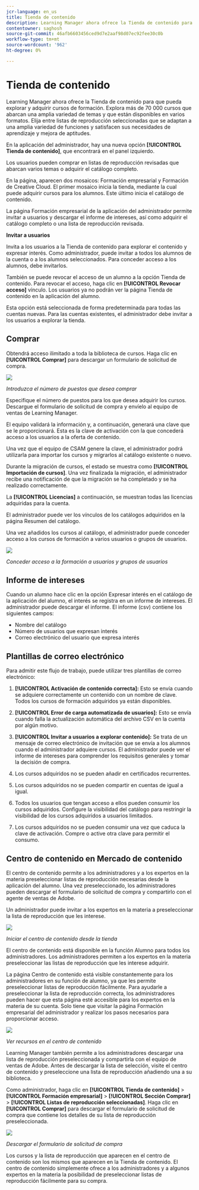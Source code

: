 ```yaml
---
jcr-language: en_us
title: Tienda de contenido
description: Learning Manager ahora ofrece la Tienda de contenido para que pueda explorar y adquirir cursos de formación. Explora más de 70 000 cursos que abarcan una amplia variedad de temas y que están disponibles en varios formatos. Elija entre listas de reproducción seleccionadas que se adaptan a una amplia variedad de funciones y satisfacen sus necesidades de aprendizaje y mejora de aptitudes.
contentowner: saghosh
source-git-commit: 46afb6603456ced9d7e2aaf98d07ec92fee30c0b
workflow-type: tm+mt
source-wordcount: '962'
ht-degree: 0%

---
```




# Tienda de contenido

Learning Manager ahora ofrece la Tienda de contenido para que pueda explorar y adquirir cursos de formación. Explora más de 70 000 cursos que abarcan una amplia variedad de temas y que están disponibles en varios formatos. Elija entre listas de reproducción seleccionadas que se adaptan a una amplia variedad de funciones y satisfacen sus necesidades de aprendizaje y mejora de aptitudes.

En la aplicación del administrador, hay una nueva opción **[!UICONTROL Tienda de contenido]**, que encontrará en el panel izquierdo.

Los usuarios pueden comprar en listas de reproducción revisadas que abarcan varios temas o adquirir el catálogo completo.

En la página, aparecen dos mosaicos: Formación empresarial y Formación de Creative Cloud. El primer mosaico inicia la tienda, mediante la cual puede adquirir cursos para los alumnos. Este último inicia el catálogo de contenido.

La página Formación empresarial de la aplicación del administrador permite invitar a usuarios y descargar el informe de intereses, así como adquirir el catálogo completo o una lista de reproducción revisada.

**Invitar a usuarios**

Invita a los usuarios a la Tienda de contenido para explorar el contenido y expresar interés. Como administrador, puede invitar a todos los alumnos de la cuenta o a los alumnos seleccionados. Para conceder acceso a los alumnos, debe invitarlos.

También se puede revocar el acceso de un alumno a la opción Tienda de contenido. Para revocar el acceso, haga clic en **[!UICONTROL Revocar acceso]** vínculo.  Los usuarios ya no podrán ver la página Tienda de contenido en la aplicación del alumno.

Esta opción está seleccionada de forma predeterminada para todas las cuentas nuevas. Para las cuentas existentes, el administrador debe invitar a los usuarios a explorar la tienda.

## Comprar

Obtendrá acceso ilimitado a toda la biblioteca de cursos. Haga clic en **[!UICONTROL Comprar]** para descargar un formulario de solicitud de compra.

![](assets/purchase-request.png)

*Introduzca el número de puestos que desea comprar*

Especifique el número de puestos para los que desea adquirir los cursos. Descargue el formulario de solicitud de compra y envíelo al equipo de ventas de Learning Manager.

El equipo validará la información y, a continuación, generará una clave que se le proporcionará. Esta es la clave de activación con la que concederá acceso a los usuarios a la oferta de contenido.

Una vez que el equipo de CSAM genere la clave, el administrador podrá utilizarla para importar los cursos y migrarlos al catálogo existente o nuevo.

Durante la migración de cursos, el estado se muestra como **[!UICONTROL Importación de cursos]**. Una vez finalizada la migración, el administrador recibe una notificación de que la migración se ha completado y se ha realizado correctamente.

La **[!UICONTROL Licencias]** a continuación, se muestran todas las licencias adquiridas para la cuenta.

El administrador puede ver los vínculos de los catálogos adquiridos en la página Resumen del catálogo.

Una vez añadidos los cursos al catálogo, el administrador puede conceder acceso a los cursos de formación a varios usuarios o grupos de usuarios.

![](assets/licenses.png)

*Conceder acceso a la formación a usuarios y grupos de usuarios*

## Informe de intereses

Cuando un alumno hace clic en la opción Expresar interés en el catálogo de la aplicación del alumno, el interés se registra en un informe de intereses. El administrador puede descargar el informe. El informe (csv) contiene los siguientes campos:

* Nombre del catálogo
* Número de usuarios que expresan interés
* Correo electrónico del usuario que expresa interés

## Plantillas de correo electrónico

Para admitir este flujo de trabajo, puede utilizar tres plantillas de correo electrónico:

1. **[!UICONTROL Activación de contenido correcta]:** Esto se envía cuando se adquiere correctamente un contenido con un nombre de clave. Todos los cursos de formación adquiridos ya están disponibles.
1. **[!UICONTROL Error de carga automatizada de usuarios]:** Esto se envía cuando falla la actualización automática del archivo CSV en la cuenta por algún motivo.
1. **[!UICONTROL Invitar a usuarios a explorar contenido]:** Se trata de un mensaje de correo electrónico de invitación que se envía a los alumnos cuando el administrador adquiere cursos. El administrador puede ver el informe de intereses para comprender los requisitos generales y tomar la decisión de compra.

1. Los cursos adquiridos no se pueden añadir en certificados recurrentes.
1. Los cursos adquiridos no se pueden compartir en cuentas de igual a igual.
1. Todos los usuarios que tengan acceso a ellos pueden consumir los cursos adquiridos. Configure la visibilidad del catálogo para restringir la visibilidad de los cursos adquiridos a usuarios limitados.
1. Los cursos adquiridos no se pueden consumir una vez que caduca la clave de activación. Compre o active otra clave para permitir el consumo.

## Centro de contenido en Mercado de contenido

El centro de contenido permite a los administradores y a los expertos en la materia preseleccionar listas de reproducción necesarias desde la aplicación del alumno. Una vez preseleccionado, los administradores pueden descargar el formulario de solicitud de compra y compartirlo con el agente de ventas de Adobe.

Un administrador puede invitar a los expertos en la materia a preseleccionar la lista de reproducción que les interese.

![](assets/content-hub.png)

*Iniciar el centro de contenido desde la tienda*

El centro de contenido está disponible en la función Alumno para todos los administradores. Los administradores permiten a los expertos en la materia preseleccionar las listas de reproducción que les interese adquirir.

La página Centro de contenido está visible constantemente para los administradores en su función de alumno, ya que les permite preseleccionar listas de reproducción fácilmente. Para ayudarle a preseleccionar la lista de reproducción correcta, los administradores pueden hacer que esta página esté accesible para los expertos en la materia de su cuenta. Solo tiene que visitar la página Formación empresarial del administrador y realizar los pasos necesarios para proporcionar acceso.

![](assets/content-hub-resources.png)

*Ver recursos en el centro de contenido*

Learning Manager también permite a los administradores descargar una lista de reproducción preseleccionada y compartirla con el equipo de ventas de Adobe. Antes de descargar la lista de selección, visite el centro de contenido y preseleccione una lista de reproducción añadiendo una a su biblioteca.

Como administrador, haga clic en **[!UICONTROL Tienda de contenido]** > **[!UICONTROL Formación empresarial]** > **[!UICONTROL Sección Comprar]** > **[!UICONTROL Listas de reproducción seleccionadas]**. Haga clic en **[!UICONTROL Comprar]** para descargar el formulario de solicitud de compra que contiene los detalles de su lista de reproducción preseleccionada.

![](assets/download-purchase-request.png)

*Descargar el formulario de solicitud de compra*

Los cursos y la lista de reproducción que aparecen en el centro de contenido son los mismos que aparecen en la Tienda de contenido. El centro de contenido simplemente ofrece a los administradores y a algunos expertos en la materia la posibilidad de preseleccionar listas de reproducción fácilmente para su compra.
